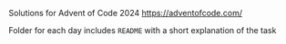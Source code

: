 Solutions for Advent of Code 2024
https://adventofcode.com/

Folder for each day includes `README` with a short explanation of the task
